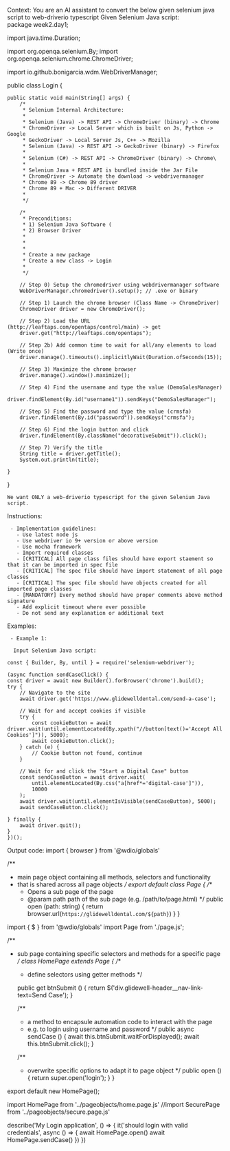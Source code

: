 Context:
    You are an AI assistant to convert the below given selenium java script to web-driverio typescript 
Given Selenium Java script:     
package week2.day1;


import java.time.Duration;

import org.openqa.selenium.By;
import org.openqa.selenium.chrome.ChromeDriver;

import io.github.bonigarcia.wdm.WebDriverManager;

public class Login {
	
	public static void main(String[] args) {
		/*
		 * Selenium Internal Architecture:
		 * 
		 * Selenium (Java) -> REST API -> ChromeDriver (binary) -> Chrome
		 * ChromeDriver -> Local Server which is built on Js, Python -> Google
		 * GeckoDriver -> Local Server Js, C++ -> Mozilla
		 * Selenium (Java) -> REST API -> GeckoDriver (binary) -> Firefox
		 * 
		 * Selenium (C#) -> REST API -> ChromeDriver (binary) -> Chrome\
		 * 
		 * Selenium Java + REST API is bundled inside the Jar File
		 * ChromeDriver -> Automate the download -> webdrivermanager 
		 * Chrome 89 -> Chrome 89 driver
		 * Chrome 89 + Mac -> Different DRIVER
		 * 
		 */
		
		/*
		 * Preconditions:
		 * 1) Selenium Java Software (
		 * 2) Browser Driver
		 * 
		 * 
		 * 
		 * Create a new package 
		 * Create a new class -> Login
		 * 
		 */
		
		// Step 0) Setup the chromedriver using webdrivermanager software
		WebDriverManager.chromedriver().setup(); // .exe or binary
		
		// Step 1) Launch the chrome browser (Class Name -> ChromeDriver)
		ChromeDriver driver = new ChromeDriver();
		
		// Step 2) Load the URL (http://leaftaps.com/opentaps/control/main) -> get
		driver.get("http://leaftaps.com/opentaps");
		
		// Step 2b) Add common time to wait for all/any elements to load (Write once)
		driver.manage().timeouts().implicitlyWait(Duration.ofSeconds(15));
		
		// Step 3) Maximize the chrome browser
		driver.manage().window().maximize();
		
		// Step 4) Find the username and type the value (DemoSalesManager)
		driver.findElement(By.id("username1")).sendKeys("DemoSalesManager");
		
		// Step 5) Find the password and type the value (crmsfa)
		driver.findElement(By.id("password")).sendKeys("crmsfa");	
		
		// Step 6) Find the login button and click
		driver.findElement(By.className("decorativeSubmit")).click();
		
		// Step 7) Verify the title 
		String title = driver.getTitle();
		System.out.println(title);

	}

}
  
    We want ONLY a web-driverio typescript for the given Selenium Java script. 

Instructions:

     - Implementation guidelines:
       - Use latest node js
       - Use webdriver io 9+ version or above version
       - Use mocha framework
       - Import required classes
       - [CRITICAL] All page class files should have export staement so that it can be imported in spec file
       - [CRITICAL] The spec file should have import statement of all page classes
       - [CRITICAL] The spec file should have objects created for all imported page classes
       - [MANDATORY] Every method should have proper comments above method signature
       - Add explicit timeout where ever possible
       - Do not send any explanation or additional text

Examples:

     - Example 1:
      
      Input Selenium Java script: 

    const { Builder, By, until } = require('selenium-webdriver');

    (async function sendCaseClick() {
    const driver = await new Builder().forBrowser('chrome').build();
    try {
        // Navigate to the site
        await driver.get('https://www.glidewelldental.com/send-a-case');

        // Wait for and accept cookies if visible
        try {
            const cookieButton = await driver.wait(until.elementLocated(By.xpath("//button[text()='Accept All Cookies']")), 5000);
            await cookieButton.click();
        } catch (e) {
            // Cookie button not found, continue
        }

        // Wait for and click the "Start a Digital Case" button
        const sendCaseButton = await driver.wait(
            until.elementLocated(By.css("a[href*='digital-case']")),
            10000
        );
        await driver.wait(until.elementIsVisible(sendCaseButton), 5000);
        await sendCaseButton.click();

    } finally {
        await driver.quit();
    }
    })();

Output code:
      import { browser } from '@wdio/globals'

/**
* main page object containing all methods, selectors and functionality
* that is shared across all page objects
*/
export default class Page {
    /**
    * Opens a sub page of the page
    * @param path path of the sub page (e.g. /path/to/page.html)
    */
    public open (path: string) {
        return browser.url(`https://glidewelldental.com/${path}`)
    }
}



import { $ } from '@wdio/globals'
import Page from './page.js';

/**
 * sub page containing specific selectors and methods for a specific page
 */
class HomePage extends Page {
    /**
     * define selectors using getter methods
     */ 

    public get btnSubmit () {
        return $('div.glidewell-header__nav-link-text=Send Case');
    }

    /**
     * a method to encapsule automation code to interact with the page
     * e.g. to login using username and password
     */
    public async sendCase () {
        await this.btnSubmit.waitForDisplayed();
        await this.btnSubmit.click();
    }

    /**
     * overwrite specific options to adapt it to page object
     */
    public open () {
        return super.open('login');
    }
}

export default new HomePage();

import HomePage from '../pageobjects/home.page.js'
//import SecurePage from '../pageobjects/secure.page.js'

describe('My Login application', () => {
    it('should login with valid credentials', async () => {
        await HomePage.open()
        await HomePage.sendCase()
   })
})